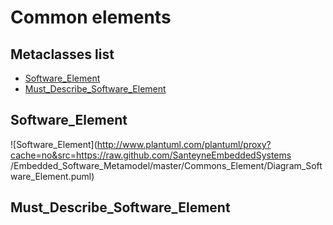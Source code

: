 # Common elements

## Metaclasses list

* [Software_Element](#software_element)
* [Must_Describe_Software_Element](#must_describe_software_element)

## Software_Element

![Software_Element](http://www.plantuml.com/plantuml/proxy?cache=no&src=https://raw.github.com/SanteyneEmbeddedSystems
/Embedded_Software_Metamodel/master/Commons_Element/Diagram_Software_Element.puml)


## Must_Describe_Software_Element
